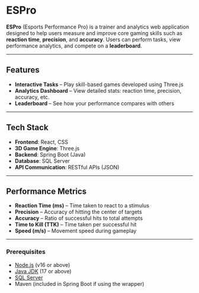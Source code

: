 # ESPro

**ESPro** (Esports Performance Pro) is a trainer and analytics web application designed to help users measure and improve core gaming skills such as **reaction time**, **precision**, and **accuracy**. Users can perform tasks, view performance analytics, and compete on a **leaderboard**.

---

## Features

- **Interactive Tasks** – Play skill-based games developed using Three.js
- **Analytics Dashboard** – View detailed stats: reaction time, precision, accuracy, etc.
- **Leaderboard** – See how your performance compares with others

---

## Tech Stack

- **Frontend**: React, CSS
- **3D Game Engine**: Three.js
- **Backend**: Spring Boot (Java)
- **Database**: SQL Server
- **API Communication**: RESTful APIs (JSON)

---

## Performance Metrics

- **Reaction Time (ms)** – Time taken to react to a stimulus
- **Precision** – Accuracy of hitting the center of targets
- **Accuracy** – Ratio of successful hits to total attempts
- **Time to Kill (TTK)** – Time taken per successful hit
- **Speed (m/s)** – Movement speed during gameplay

---

### Prerequisites

- [Node.js](https://nodejs.org/) (v16 or above)
- [Java JDK](https://adoptopenjdk.net/) (17 or above)
- [SQL Server](https://www.microsoft.com/en-us/sql-server/sql-server-downloads)
- Maven (included in Spring Boot if using the wrapper)

